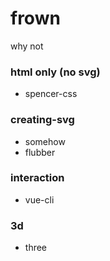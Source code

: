 # frown
why not


### html only (no svg)
  - spencer-css

### creating-svg
  - somehow
  - flubber

### interaction
  - vue-cli

### 3d
  - three
